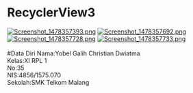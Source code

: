 # RecyclerView3
[![Screenshot_1478357393.png](https://s11.postimg.org/6nio7e0b7/Screenshot_1478357393.png)](https://postimg.org/image/58h3inz7z/)
[![Screenshot_1478357692.png](https://s21.postimg.org/cow674klj/Screenshot_1478357692.png)](https://postimg.org/image/ww9lzfi2r/)
[![Screenshot_1478357728.png](https://s12.postimg.org/pxbyf0tt9/Screenshot_1478357728.png)](https://postimg.org/image/wb11i9yp5/)
[![Screenshot_1478357733.png](https://s18.postimg.org/ahz0840ix/Screenshot_1478357733.png)](https://postimg.org/image/a57m1xi91/)
<br><br>
#Data Diri
Nama:Yobel Galih Christian Dwiatma<br>
Kelas:XI RPL 1<br>
No:35<br>
NIS:4856/1575.070<br>
Sekolah:SMK Telkom Malang<br>
